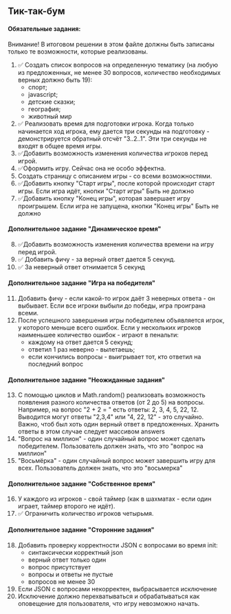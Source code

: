 ## Тик-так-бум
#### Обязательные задания:
Внимание! В итоговом решении в этом файле должны быть записаны только
те возможности, которые реализованы.

1. ✅ Создать список вопросов на определенную тематику (на любую из предложенных, 
не менее 30 вопросов, 
количество необходимых верных должно быть 19):
   - спорт;
   - javascript;
   - детские сказки;
   - география;
   - животный мир
2. ✅ Реализовать время для подготовки игрока.
Когда только начинается ход игрока, ему дается три секунды на 
подготовку - демонстрируется обратный отсчёт "3..2..1". 
Эти три секунды не входят в общее время игры.
3. ✅Добавить возможность изменения количества игроков перед игрой.
4. ✅Оформить игру. Сейчас она не особо эффектна.
5. Создать страницу с описанием игры - со всеми возможностями.
6. ✅Добавить кнопку "Старт игры", после которой происходит старт игры.
Если игра идёт, кнопки "Старт игры" Быть не должно
7. ✅Добавить кнопку "Конец игры", которая завершает игру проигрышем.
Если игра не запущена, кнопки "Конец игры" Быть не должно

#### Дополнительное задание "Динамическое время"
8. ✅Добавить возможность изменения количества времени на игру перед 
игрой.
9. ✅ Добавить фичу - за верный ответ дается 5 секунд.
10. ✅ За неверный ответ отнимается 5 секунд

#### Дополнительное задание "Игра на победителя"
11. Добавить фичу - если какой-то игрок даёт 3 неверных ответа - он 
выбывает. Если все игроки выбыли до победы, игра проиграна всеми.
12. После успешного завершения игры победителем объявляется игрок, 
у которого меньше всего ошибок.
Если у нескольких игроков наименьшее количество ошибок - играют в
пенальти:
    - каждому на ответ дается 5 секунд;
    - ответил 1 раз неверно - вылетаешь;
    - если кончились вопросы - выигрывает тот, кто ответил на последний вопрос

#### Дополнительное задание "Неожиданные задания"
13. С помощью циклов и Math.random() реализовать возможность появления разного 
количества ответов (от 2 до 5) на вопросы.
Например, на вопрос "2 + 2 = " есть ответы: 2, 3, 4, 5, 22, 12.
Выводится могут ответы "2,3,4" или "4, 22, 12" - это случайно. 
Важно, чтоб был хоть один верный ответ в предложенных.
Хранить ответы в этом случае следует массивом answers
14. "Вопрос на миллион" - один случайный вопрос может сделать победителем. 
Пользователь должен знать, что это "вопрос на миллион"
15. "Восьмёрка" - один случайный вопрос может завершить игру для всех.
Пользователь должен знать, что это "восьмерка"

#### Дополнительное задание "Собственное время"
16. У каждого из игроков - свой таймер 
(как в шахматах - если один играет, таймер второго не идёт).
17. ✅ Ограничить количество игроков четырьмя.

#### Дополнительное задание "Сторонние задания"
18. Добавить проверку корректности JSON с вопросами во время init:
    - синтаксически корректный json
    - верный ответ только один
    - вопрос присутствует
    - вопросы и ответы не пустые
    - вопросов не менее 30
19. Если JSON с вопросами некорректен, выбрасывается исключение
20. Исключение должно перехватываться и обрабатываться как оповещение 
для  пользователя, что игру невозможно начать.
